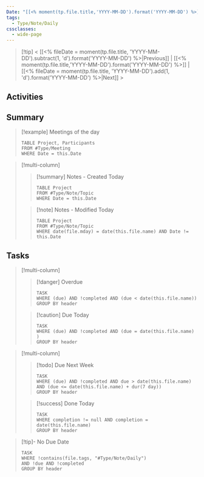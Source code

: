 ```yaml
---
Date: "[[<% moment(tp.file.title,'YYYY-MM-DD').format('YYYY-MM-DD') %>]]"
tags:
  - Type/Note/Daily
cssclasses:
  - wide-page
---
```


> [!tip] < [[<% fileDate = moment(tp.file.title, 'YYYY-MM-DD').subtract(1, 'd').format('YYYY-MM-DD') %>|Previous]] | [[<% moment(tp.file.title,'YYYY-MM-DD').format('YYYY-MM-DD') %>]] | [[<% fileDate = moment(tp.file.title, 'YYYY-MM-DD').add(1, 'd').format('YYYY-MM-DD') %>|Next]] >
## Activities


## Summary


> [!example] Meetings of the day
> ```dataview
> TABLE Project, Participants 
> FROM #Type/Meeting 
> WHERE Date = this.Date
> ```

> [!multi-column]
>
>> [!summary] Notes - Created Today
>> ```dataview
>> TABLE Project
>> FROM #Type/Note/Topic  
>> WHERE Date = this.Date
>> ```
>
>> [!note] Notes - Modified Today
>> ```dataview
>> TABLE Project
>> FROM #Type/Note/Topic  
>> WHERE date(file.mday) = date(this.file.name) AND Date != this.Date
>> ```

## Tasks

> [!multi-column]
>
>> [!danger] Overdue
>> ```dataview
>> TASK
>> WHERE (due) AND !completed AND (due < date(this.file.name))
>> GROUP BY header
>> ```
> 
>> [!caution] Due Today
>> ```dataview
>> TASK
>> WHERE (due) AND !completed AND (due = date(this.file.name) )
>> GROUP BY header
>> ```
>

> [!multi-column]
>
>> [!todo] Due Next Week
>> ```dataview
>> TASK
>> WHERE (due) AND !completed AND due > date(this.file.name) AND (due <= date(this.file.name) + dur(7 day))
>> GROUP BY header
>> ```
>
>> [!success] Done Today
>> ```dataview
>> TASK
>> WHERE completion != null AND completion = date(this.file.name)
>> GROUP BY header
>> ```

> [!tip]- No Due Date
> ```dataview
> TASK 
> WHERE !contains(file.tags, "#Type/Note/Daily")
> AND !due AND !completed
> GROUP BY header
> ```
> 

